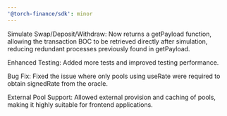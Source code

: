 ```yaml
---
'@torch-finance/sdk': minor
---
```


Simulate Swap/Deposit/Withdraw: Now returns a getPayload function, allowing the transaction BOC to be retrieved directly after simulation, reducing redundant processes previously found in getPayload.

Enhanced Testing: Added more tests and improved testing performance.

Bug Fix: Fixed the issue where only pools using useRate were required to obtain signedRate from the oracle.

External Pool Support: Allowed external provision and caching of pools, making it highly suitable for frontend applications.

